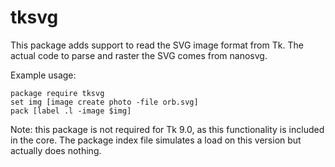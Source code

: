 tksvg
======

This package adds support to read the SVG image format from Tk.
The actual code to parse and raster the SVG comes from nanosvg.

Example usage:

	package require tksvg
	set img [image create photo -file orb.svg]
	pack [label .l -image $img]
 
 Note: this package is not required for Tk 9.0, as this functionality is included in the core.
 The package index file simulates a load on this version but actually does nothing.
